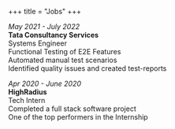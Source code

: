 +++
title = "Jobs"
+++

*May 2021 - July 2022*  
**Tata Consultancy Services**  
Systems Engineer  
Functional Testing of E2E Features  
Automated manual test scenarios  
Identified quality issues and created test-reports  

*Apr 2020 - June 2020*  
**HighRadius**  
Tech Intern  
Completed a full stack software project  
One of the top performers in the Internship  
